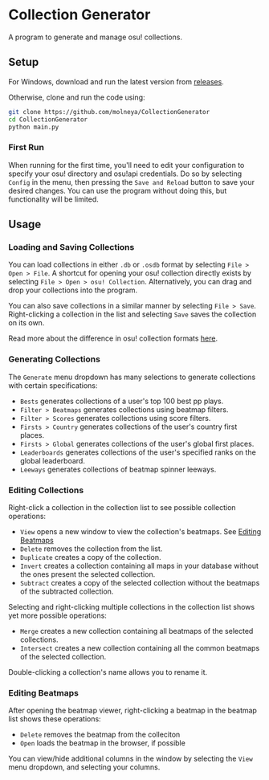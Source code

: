 # Collection Generator

A program to generate and manage osu! collections.

## Setup

For Windows, download and run the latest version from [releases](https://github.com/molneya/CollectionGenerator/releases).

Otherwise, clone and run the code using:
```bash
git clone https://github.com/molneya/CollectionGenerator
cd CollectionGenerator
python main.py
```

### First Run

When running for the first time, you'll need to edit your configuration to specify your osu! directory and osu!api credentials. Do so by selecting `Config` in the menu, then pressing the `Save and Reload` button to save your desired changes. You can use the program without doing this, but functionality will be limited.

## Usage

### Loading and Saving Collections

You can load collections in either `.db` or `.osdb` format by selecting `File > Open > File`. A shortcut for opening your osu! collection directly exists by selecting `File > Open > osu! Collection`. Alternatively, you can drag and drop your collections into the program.

You can also save collections in a similar manner by selecting `File > Save`. Right-clicking a collection in the list and selecting `Save` saves the collection on its own.

Read more about the difference in osu! collection formats [here](https://github.com/Piotrekol/CollectionManager#collection-file-formats).

### Generating Collections

The `Generate` menu dropdown has many selections to generate collections with certain specifications:
- `Bests` generates collections of a user's top 100 best pp plays.
- `Filter > Beatmaps` generates collections using beatmap filters.
- `Filter > Scores` generates collections using score filters.
- `Firsts > Country` generates collections of the user's country first places.
- `Firsts > Global` generates collections of the user's global first places.
- `Leaderboards` generates collections of the user's specified ranks on the global leaderboard.
- `Leeways` generates collections of beatmap spinner leeways.

### Editing Collections

Right-click a collection in the collection list to see possible collection operations:
- `View` opens a new window to view the collection's beatmaps. See [Editing Beatmaps](https://github.com/molneya/CollectionGenerator#editing-beatmaps)
- `Delete` removes the collection from the list.
- `Duplicate` creates a copy of the collection.
- `Invert` creates a collection containing all maps in your database without the ones present the selected collection.
- `Subtract` creates a copy of the selected collection without the beatmaps of the subtracted collection.

Selecting and right-clicking multiple collections in the collection list shows yet more possible operations:
- `Merge` creates a new collection containing all beatmaps of the selected collections.
- `Intersect` creates a new collection containing all the common beatmaps of the selected collection.

Double-clicking a collection's name allows you to rename it.

### Editing Beatmaps

After opening the beatmap viewer, right-clicking a beatmap in the beatmap list shows these operations:
- `Delete` removes the beatmap from the colleciton
- `Open` loads the beatmap in the browser, if possible

You can view/hide additional columns in the window by selecting the `View` menu dropdown, and selecting your columns.
